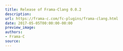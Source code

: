 ```yaml
---
title: Release of Frama-Clang 0.0.2
description:
url: https://frama-c.com/fc-plugins/frama-clang.html
date: 2017-05-05T00:00:00-00:00
preview_image:
authors:
- Frama-C
source:
---
```



